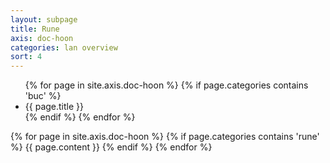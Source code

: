 ```yaml
---
layout: subpage
title: Rune
axis: doc-hoon
categories: lan overview
sort: 4
---
```


<div class="subnav">
<ul>
{% for page in site.axis.doc-hoon %}
{% if page.categories contains 'buc' %}
<li>{{ page.title }}</li>
{% endif %}
{% endfor %}
</ul>
</div>

{% for page in site.axis.doc-hoon %}
{% if page.categories contains 'rune' %}
{{ page.content }}
{% endif %}
{% endfor %}